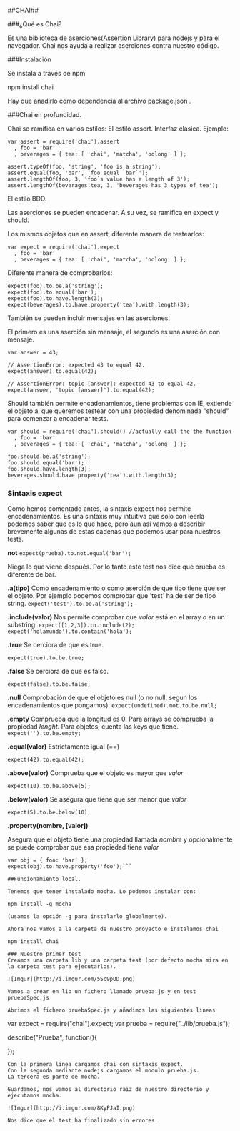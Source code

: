 ##CHAI##

###¿Qué es Chai?

Es una biblioteca de aserciones(Assertion Library) para nodejs y para el navegador. Chai nos ayuda a realizar aserciones contra nuestro código.

###Instalación

Se instala a través de npm

npm install chai 

Hay que añadirlo como dependencia al archivo package.json .

###Chai en profundidad.

Chai se ramifica en varios estilos:
El estilo assert.
Interfaz clásica.
Ejemplo:

```
var assert = require('chai').assert
  , foo = 'bar'
  , beverages = { tea: [ 'chai', 'matcha', 'oolong' ] };

assert.typeOf(foo, 'string', 'foo is a string');
assert.equal(foo, 'bar', 'foo equal `bar`');
assert.lengthOf(foo, 3, 'foo`s value has a length of 3');
assert.lengthOf(beverages.tea, 3, 'beverages has 3 types of tea'); 
```


El estilo BDD.

Las aserciones se pueden encadenar.
A su vez, se ramifica en expect y  should.

Los mismos objetos que en assert, diferente manera de testearlos:
```
var expect = require('chai').expect
  , foo = 'bar'
  , beverages = { tea: [ 'chai', 'matcha', 'oolong' ] };
```
Diferente manera de  comprobarlos:
```
expect(foo).to.be.a('string');
expect(foo).to.equal('bar');
expect(foo).to.have.length(3);
expect(beverages).to.have.property('tea').with.length(3);
```
También se pueden incluir mensajes en las aserciones.


El primero es una aserción sin mensaje, el segundo es una aserción con mensaje.
```
var answer = 43;

// AssertionError: expected 43 to equal 42.
expect(answer).to.equal(42); 

// AssertionError: topic [answer]: expected 43 to equal 42.
expect(answer, 'topic [answer]').to.equal(42);
```
Should también permite encadenamientos, tiene problemas con IE, extiende el objeto al que queremos testear con una propiedad denominada "should" para comenzar a encadenar tests.
```
var should = require('chai').should() //actually call the the function
  , foo = 'bar'
  , beverages = { tea: [ 'chai', 'matcha', 'oolong' ] };

foo.should.be.a('string');
foo.should.equal('bar');
foo.should.have.length(3);
beverages.should.have.property('tea').with.length(3);
```
### Sintaxis expect

Como hemos comentado antes, la sintaxis expect nos permite encadenamientos. Es una sintaxis muy intuitiva que solo con leerla podemos saber que es lo que hace, pero aun así vamos a describir brevemente algunas de estas cadenas que podemos usar para nuestros tests.

**not**
```expect(prueba).to.not.equal('bar'); ```

Niega lo que viene después. Por lo tanto este test nos dice que prueba es diferente de bar.


**.a(tipo)**
Como encadenamiento o como aserción de que tipo tiene que ser el objeto.
Por ejemplo podemos comprobar que 'test' ha de ser de tipo string.
```expect('test').to.be.a('string');```

**.include(valor)**
Nos permite comprobar que _valor_ está en el array o en un substring.
```expect([1,2,3]).to.include(2);```
```expect('holamundo').to.contain('hola');```


**.true**
Se cerciora de que es true.

```expect(true).to.be.true;```

**.false**
Se cerciora de que es falso.

```expect(false).to.be.false;```

**.null**
Comprobación de que el objeto es null (o no null, segun los encadenamientos que pongamos).
```expect(undefined).not.to.be.null;```

**.empty**
Comprueba que la longitud es 0. Para arrays se comprueba la propiedad _lenght_. Para objetos, cuenta las keys que tiene.
```expect('').to.be.empty;```

**.equal(valor)**
Estrictamente igual (==)

```expect(42).to.equal(42);```

**.above(valor)**
Comprueba que el objeto es mayor que _valor_

```expect(10).to.be.above(5);```


**.below(valor)**
Se asegura que tiene que ser menor que _valor_

```expect(5).to.be.below(10);```

**.property(nombre, [valor])**

Asegura que el objeto tiene una propiedad llamada _nombre_ y opcionalmente se puede comprobar que esa propiedad tiene _valor_

```// referencia simple
var obj = { foo: 'bar' };
expect(obj).to.have.property('foo');```

##Funcionamiento local.

Tenemos que tener instalado mocha. Lo podemos instalar con: 

npm install -g mocha

(usamos la opción -g para instalarlo globalmente).

Ahora nos vamos a la carpeta de nuestro proyecto e instalamos chai

npm install chai

### Nuestro primer test
Creamos una carpeta lib y una carpeta test (por defecto mocha mira en la carpeta test para ejecutarlos).

![Imgur](http://i.imgur.com/5Sc9pOD.png)

Vamos a crear en lib un fichero llamado prueba.js y en test pruebaSpec.js

Abrimos el fichero pruebaSpec.js y añadimos las siguientes lineas

```
var expect = require("chai").expect;
var prueba = require("../lib/prueba.js");
 
describe("Prueba", function(){
 
});
```
Con la primera linea cargamos chai con sintaxis expect.
Con la segunda mediante nodejs cargamos el modulo prueba.js.
La tercera es parte de mocha.

Guardamos, nos vamos al directorio raiz de nuestro directorio y ejecutamos mocha.

![Imgur](http://i.imgur.com/8KyPJaI.png)

Nos dice que el test ha finalizado sin errores.